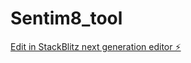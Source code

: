 # Sentim8_tool

[Edit in StackBlitz next generation editor ⚡️](https://stackblitz.com/~/github.com/eskills/Sentim8_tool)